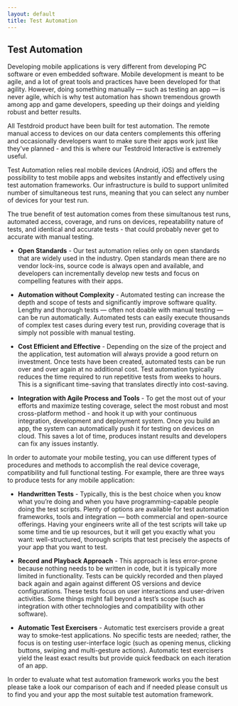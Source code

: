 ```yaml
---
layout: default
title: Test Automation
---
```



## Test Automation

Developing mobile applications is very different from developing PC
software or even embedded software. Mobile development is meant to be
agile, and a lot of great tools and practices have been developed for
that agility. However, doing something manually — such as testing an
app — is never agile, which is why test automation has shown
tremendous growth among app and game developers, speeding up their
doings and yielding robust and better results.

All Testdroid product have been built for test automation. The remote
manual access to devices on our data centers complements this offering
and occasionally developers want to make sure their apps work just
like they've planned - and this is where our Testdroid Interactive is
extremely useful.

Test Automation relies real mobile devices (Android, iOS) and offers
the possibility to test mobile apps and websites instantly and
effectively using test automation frameworks. Our infrastructure is
build to support unlimited number of simultaneous test runs, meaning
that you can select any number of devices for your test run.

The true benefit of test automation comes from these simultanous test
runs, automated access, coverage, and runs on devices, repeatability
nature of tests, and identical and accurate tests - that could
probably never get to accurate with manual testing.

* **Open Standards** - Our test automation relies only on open
     standards that are widely used in the industry. Open standards
     mean there are no vendor lock-ins, source code is always open and
     available, and developers can incrementally develop new tests and
     focus on compelling features with their apps.

* **Automation without Complexity** - Automated testing can increase
     the depth and scope of tests and significantly improve software
     quality. Lengthy and thorough tests — often not doable with
     manual testing — can be run automatically. Automated tests can
     easily execute thousands of complex test cases during every test
     run, providing coverage that is simply not possible with manual
     testing.

* **Cost Efficient and Effective** - Depending on the size of the
     project and the application, test automation will always provide
     a good return on investment. Once tests have been created,
     automated tests can be run over and over again at no additional
     cost. Test automation typically reduces the time required to run
     repetitive tests from weeks to hours. This is a significant
     time-saving that translates directly into cost-saving.

* **Integration with Agile Process and Tools** - To get the most out
     of your efforts and maximize testing coverage, select the most
     robust and most cross-platform method - and hook it up with your
     continuous integration, development and deployment system. Once
     you build an app, the system can automatically push it for
     testing on devices on cloud. This saves a lot of time, produces
     instant results and developers can fix any issues instantly.

In order to automate your mobile testing, you can use different types
of procedures and methods to accomplish the real device coverage,
compatibility and full functional testing. For example, there are
three ways to produce tests for any mobile application:

* **Handwritten Tests** - Typically, this is the best choice when you
     know what you’re doing and when you have programming-capable
     people doing the test scripts. Plenty of options are available
     for test automation frameworks, tools and integration — both
     commercial and open-source offerings. Having your engineers write
     all of the test scripts will take up some time and tie up
     resources, but it will get you exactly what you want:
     well-structured, thorough scripts that test precisely the aspects
     of your app that you want to test.

* **Record and Playback Approach** - This approach is less
     error-prone because nothing needs to be written in code, but it
     is typically more limited in functionality. Tests can be quickly
     recorded and then played back again and again against different
     OS versions and device configurations. These tests focus on user
     interactions and user-driven activities. Some things might fall
     beyond a test’s scope (such as integration with other
     technologies and compatibility with other software).

* **Automatic Test Exercisers** - Automatic test exercisers provide a
     great way to smoke-test applications. No specific tests are
     needed; rather, the focus is on testing user-interface logic
     (such as opening menus, clicking buttons, swiping and
     multi-gesture actions). Automatic test exercisers yield the least
     exact results but provide quick feedback on each iteration of an
     app.

In order to evaluate what test automation framework works you the best
please take a look our comparison of each and if needed please consult
us to find you and your app the most suitable test automation
framework.
